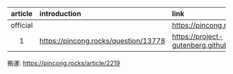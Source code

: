 |article|introduction|link|github|
|:-:|:-|:-|:-|
|official||https://pincong.rocks/hot/||
|1|https://pincong.rocks/question/13778|https://project-gutenberg.github.io/Pincong/|https://github.com/Project-Gutenberg/Pincong|

搬運: https://pincong.rocks/article/2219
